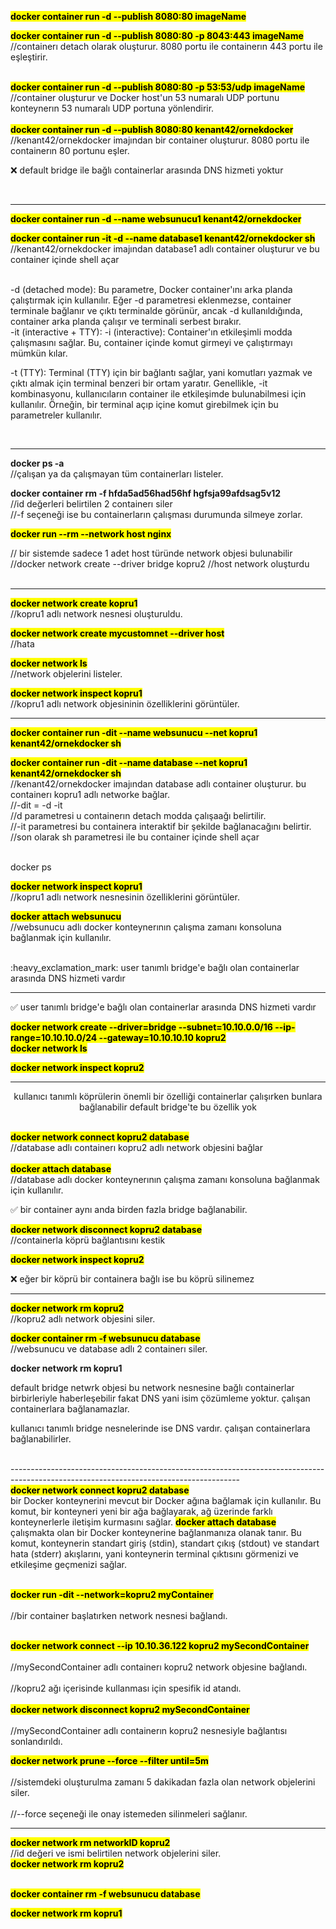 <b><mark>docker container run -d --publish 8080:80 imageName</b></mark>
<br>

<b><mark>docker container run -d --publish 8080:80 -p 8043:443 imageName</mark></b>
<br>
//containerı detach olarak oluşturur. 8080 portu ile containerın 443 portu ile eşleştirir. 

<br>
<b><mark>docker container run -d --publish 8080:80 -p 53:53/udp imageName</mark></b>
<br>
//container oluşturur ve Docker host'un 53 numaralı UDP portunu konteynerın 53 numaralı UDP portuna yönlendirir.
<br>

<br>
<b><mark>docker container run -d --publish 8080:80 kenant42/ornekdocker</mark></b>
<br>
//kenant42/ornekdocker imajından bir container oluşturur. 8080 portu ile containerın 80 portunu eşler.
<br>

:x: default bridge ile bağlı containerlar arasında DNS hizmeti yoktur

<br>

---------------------------------------------------------------------------------------------------------------------------------------
<b><mark> docker container run -d --name websunucu1 kenant42/ornekdocker</mark></b>
<br>

<b><mark>docker container run -it -d --name database1 kenant42/ornekdocker sh</mark></b>
<br>
//kenant42/ornekdocker imajından database1 adlı container oluşturur ve bu container içinde shell açar

<br>
-d (detached mode):
Bu parametre, Docker container'ını arka planda çalıştırmak için kullanılır. Eğer -d parametresi eklenmezse, container terminale bağlanır ve çıktı terminalde görünür, ancak -d kullanıldığında, container arka planda çalışır ve terminali serbest bırakır.


<br>
-it (interactive + TTY):
-i (interactive): Container'ın etkileşimli modda çalışmasını sağlar. Bu, container içinde komut girmeyi ve çalıştırmayı mümkün kılar.

-t (TTY): Terminal (TTY) için bir bağlantı sağlar, yani komutları yazmak ve çıktı almak için terminal benzeri bir ortam yaratır.
Genellikle, -it kombinasyonu, kullanıcıların container ile etkileşimde bulunabilmesi için kullanılır. Örneğin, bir terminal açıp içine komut girebilmek için bu parametreler kullanılır.

<br>

---------------------------------------------------------------------------------------------------------------------------------------

<b>docker ps -a</b>
<br>
//çalışan ya da çalışmayan tüm containerları listeler.
<br>

<b>docker container rm -f hfda5ad56had56hf hgfsja99afdsag5v12</b>
<br>
//id değerleri belirtilen 2 containerı siler
<br>
//-f seçeneği ise bu containerların çalışması durumunda silmeye zorlar.
<br>

<b><mark>docker run --rm --network host nginx</mark></b>
<br>

<div>
  // bir sistemde sadece 1 adet host türünde network objesi bulunabilir
//docker network create --driver bridge kopru2
//host network oluşturdu
</div>
<br>

---------------------------------------------------------------------------------------------------------------------------------------


<b><mark>docker network create kopru1</mark></b>
<br>
//kopru1 adlı network nesnesi oluşturuldu.

<b><mark>docker network create mycustomnet --driver host</mark></b>
<br>
//hata

<b><mark>docker network ls</mark></b>
<br>
//network objelerini listeler.

<b><mark>docker network inspect kopru1</mark></b>
<br>
//kopru1 adlı network objesininin özelliklerini görüntüler.

---------------------------------------------------------------------------------------------------------------------------------------

<b><mark>docker container run -dit --name websunucu --net kopru1 kenant42/ornekdocker sh</mark></b>
<br>

<b><mark>docker container run -dit --name database --net kopru1 kenant42/ornekdocker sh</mark></b>
<br>
//kenant42/ornekdocker imajından database adlı container oluşturur. bu containerı kopru1 adlı networke bağlar.<br>
//-dit = -d -it  <br>
//d parametresi u containerın detach modda çalışaağı belirtilir. <br>
//-it parametresi bu containera interaktif bir şekilde bağlanacağını belirtir. <br>
//son olarak sh parametresi ile bu container içinde shell açar <br>

<br>
docker ps
<br>


<b><mark>docker network inspect kopru1</mark></b><br>
//kopru1 adlı network nesnesinin özelliklerini görüntüler.
<br>

<b><mark>docker attach websunucu</mark></b><br>
//websunucu adlı docker konteynerının çalışma zamanı konsoluna bağlanmak için kullanılır.

<br>
:heavy_exclamation_mark: user tanımlı bridge'e bağlı olan containerlar arasında DNS hizmeti vardır

---------------------------------------------------------------------------------------------------------------------------------------

✅ user tanımlı bridge'e bağlı olan containerlar arasında DNS hizmeti vardır


<b><mark>docker network create --driver=bridge --subnet=10.10.0.0/16 --ip-range=10.10.10.0/24 --gateway=10.10.10.10 kopru2</mark></b><br>
<b><mark>docker network ls</mark></b><br>

<b><mark>docker network inspect kopru2</mark></b>

---------------------------------------------------------------------------------------------------------------------------------------

<div align="center">
  kullanıcı tanımlı köprülerin önemli bir özelliği
containerlar çalışırken bunlara bağlanabilir
default bridge'te bu özellik yok
</div>
<br>


<b><mark>docker network connect kopru2 database</mark></b>
<br>
//database adlı containerı kopru2 adlı network objesini bağlar<br>
<br>
<b><mark>docker attach database</mark></b><br>
//database adlı docker konteynerının çalışma zamanı konsoluna bağlanmak için kullanılır.


✅ bir container aynı anda birden fazla bridge bağlanabilir.
<br>

<b><mark>docker network disconnect kopru2 database</mark></b>
<br>
//containerla köprü bağlantısını kestik
<br>

<b><mark>docker network inspect kopru2</mark></b>
<br>



:x: eğer bir köprü bir containera bağlı ise bu köprü silinemez

---------------------------------------------------------------------------------------------------------------------------------------

<b><mark>docker network rm kopru2</mark></b>
<br>
//kopru2 adlı network objesini siler.

<b><mark>docker container rm -f websunucu database</mark></b>
<br>
//websunucu ve database adlı 2 containerı siler.

<b>docker network rm kopru1</b>
<br>



<div >
  default bridge netwrk objesi
bu network nesnesine bağlı containerlar birbirleriyle haberleşebilir
fakat DNS yani isim çözümleme yoktur.
çalışan containerlara bağlanamazlar.

kullanıcı tanımlı bridge nesnelerinde ise
DNS vardır. çalışan containerlara bağlanabilirler.

</div>
<br>
---------------------------------------------------------------------------------------------------------------------------------------
<br>
<b><mark>docker network connect kopru2 database</mark></b>
<br>

<div>
  bir Docker konteynerini mevcut bir Docker ağına bağlamak için kullanılır. 
Bu komut, bir konteyneri yeni bir ağa bağlayarak, 
ağ üzerinde farklı konteynerlerle iletişim kurmasını sağlar.
<b><mark>docker attach database</mark></b>
<br>
çalışmakta olan bir Docker konteynerine bağlanmanıza olanak tanır. 
Bu komut, konteynerin standart giriş (stdin), 
standart çıkış (stdout) ve standart hata (stderr) akışlarını, 
yani konteynerin terminal çıktısını görmenizi ve etkileşime geçmenizi 
sağlar.
</div>
<br>



<b><mark>docker run -dit --network=kopru2 myContainer</mark></b><br>
<br>
//bir container başlatırken network nesnesi bağlandı.<br>
<br>

<b><mark>docker network connect --ip 10.10.36.122 kopru2 mySecondContainer</mark></b><br>
<br>
//mySecondContainer adlı containerı kopru2 network objesine bağlandı.<br>
<br>
//kopru2 ağı içerisinde kullanması için spesifik id atandı.<br>
<br>
<b><mark>docker network disconnect kopru2 mySecondContainer</mark></b><br>
<br>
//mySecondContainer adlı containerın kopru2 nesnesiyle bağlantısı sonlandırıldı.<br>

<b><mark>docker network prune --force --filter until=5m</mark></b><br>
<br>
//sistemdeki oluşturulma zamanı 5 dakikadan fazla olan network objelerini siler.<br>
<br>
//--force seçeneği ile onay istemeden silinmeleri sağlanır.<br>

---------------------------------------------------------------------------------------------------------------------------------------
<b><mark>docker network rm networkID kopru2</mark></b><br>
//id değeri ve ismi belirtilen network objelerini siler.
<br>
<b><mark>docker network rm kopru2</mark></b><br>
<br>

<b><mark>docker container rm -f websunucu database</mark></b>
<br>

<b><mark>docker network rm kopru1</mark></b>
<br>














































